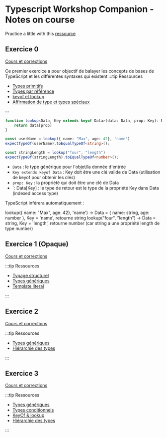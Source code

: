 # Typescript Workshop Companion - Notes on course


Practice a little with this [ressource](https://typescript-workshop.github.io/typescript-workshop-companion) 

## Exercice 0
[Cours et corrections](https://typescript-workshop.github.io/typescript-workshop-companion/docs/atelier/types-primitifs/)


Ce premier exercice a pour objectif de balayer les concepts de bases de TypeScript et les différentes syntaxes qui existent
:::tip Ressources

- [Types primitifs](../typescript/types-primitifs.md)
- [Types par référence](../typescript/types-par-references.md)
- [keyof et lookup](../typescript/keyof-lookup.md)
- [Affirmation de type et types spéciaux](../typescript/types-speciaux-affirmation-de-types.md)

:::

```typescript
function lookup<Data, Key extends keyof Data>(data: Data, prop: Key): Data[Key] {
    return data[prop]
}

const userName = lookup({ name: "Max", age: 42}, 'name')
expectTypeOf(userName).toEqualTypeOf<string>();

const stringLength = lookup("four", "length")
expectTypeOf(stringLength).toEqualTypeOf<number>();
```

- `Data` : le type générique pour l'objet/la donnée d'entrée
- `Key extends keyof Data` : Key doit être une clé valide de Data (utilisation de keyof pour obtenir les clés)
- `prop: Key` : la propriété qui doit être une clé de Data
- `: Data[Key] : le type de retour est le type de la propriété Key dans Data (indexed access type)

TypeScript inférera automatiquement :

lookup({ name: "Max", age: 42}, 'name') → Data = { name: string, age: number }, Key = 'name', retourne string
lookup("four", "length") → Data = string, Key = 'length', retourne number (car string a une propriété length de type number)

## Exercice 1 (Opaque)
[Cours et corrections](https://typescript-workshop.github.io/typescript-workshop-companion/docs/atelier/opaque/)

:::tip Ressources

- [Typage structurel](../typescript/typage-structurel.md)
- [Types génériques](../typescript/generic.md)
- [Template literal](../typescript/template-literal.md)

:::

## Exercice 2

[Cours et corrections](https://typescript-workshop.github.io/typescript-workshop-companion/docs/atelier/construire-le-contexte/)

:::tip Ressources

- [Types génériques](../typescript/generic.md)
- [Hiérarchie des types](../typescript/type-hierarchy.md)

:::

## Exercice 3

[Cours et corrections](https://typescript-workshop.github.io/typescript-workshop-companion/docs/atelier/selectionner-une-table/)

:::tip Ressources

- [Types génériques](../typescript/generic.md)
- [Types conditionnels](../typescript/conditional-types.md)
- [KeyOf & lookup](../typescript/keyof-lookup.md)
- [Hiérarchie des types](../typescript/type-hierarchy.md)

:::
